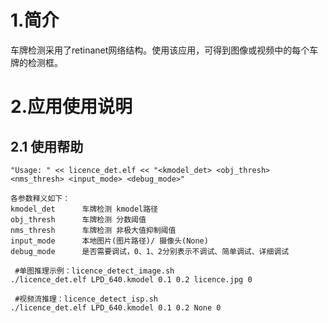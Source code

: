 # 1.简介

车牌检测采用了retinanet网络结构。使用该应用，可得到图像或视频中的每个车牌的检测框。

# 2.应用使用说明

## 2.1 使用帮助

```
"Usage: " << licence_det.elf << "<kmodel_det> <obj_thresh> <nms_thresh> <input_mode> <debug_mode>"

各参数释义如下：
kmodel_det      车牌检测 kmodel路径
obj_thresh      车牌检测 分数阈值
nms_thresh      车牌检测 非极大值抑制阈值
input_mode      本地图片(图片路径)/ 摄像头(None) 
debug_mode      是否需要调试，0、1、2分别表示不调试、简单调试、详细调试
 
 #单图推理示例：licence_detect_image.sh
./licence_det.elf LPD_640.kmodel 0.1 0.2 licence.jpg 0

 #视频流推理：licence_detect_isp.sh
./licence_det.elf LPD_640.kmodel 0.1 0.2 None 0
```



